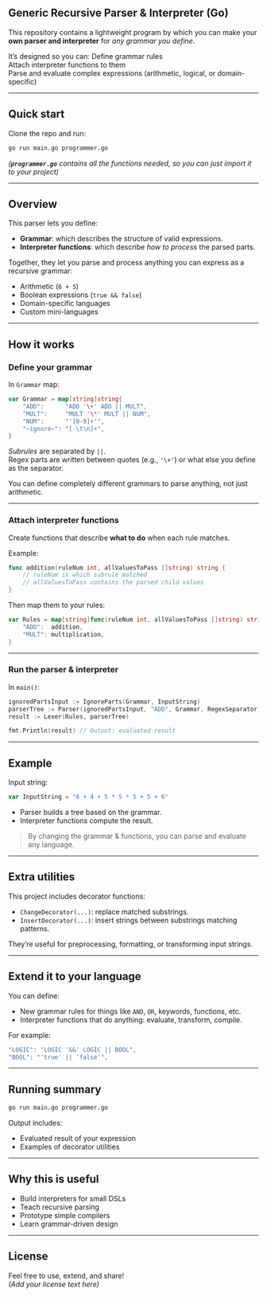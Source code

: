 ## Generic Recursive Parser & Interpreter (Go)

This repository contains a lightweight program by which you can make your **own parser and interpreter** for *any grammar you define*.

It’s designed so you can: Define grammar rules\
Attach interpreter functions to them\
Parse and evaluate complex expressions (arithmetic, logical, or domain-specific)

---

## Quick start

Clone the repo and run:

```bash
go run main.go programmer.go
```

*(**`programmer.go`** contains all the functions needed, so you can just import it to your project)*

---

## Overview

This parser lets you define:

- **Grammar**: which describes the structure of valid expressions.
- **Interpreter functions**: which describe *how to process* the parsed parts.

Together, they let you parse and process anything you can express as a recursive grammar:

- Arithmetic (`6 + 5`)
- Boolean expressions (`true && false`)
- Domain-specific languages
- Custom mini-languages

---

## How it works

### Define your grammar

In `Grammar` map:

```go
var Grammar = map[string]string{
	"ADD":      "ADD '\+' ADD || MULT",
	"MULT":     "MULT '\*' MULT || NUM",
	"NUM":      "'[0-9]+'",
	"~ignore~": "[ \t\n]+",
}
```

*Subrules* are separated by `||`.\
Regex parts are written between quotes (e.g., `'\+'`) or what else you define as the separator.

You can define completely different grammars to parse anything, not just arithmetic.

---

### Attach interpreter functions

Create functions that describe **what to do** when each rule matches.

Example:

```go
func addition(ruleNum int, allValuesToPass []string) string {
	// ruleNum is which subrule matched
	// allValuesToPass contains the parsed child values
}
```

Then map them to your rules:

```go
var Rules = map[string]func(ruleNum int, allValuesToPass []string) string{
	"ADD":  addition,
	"MULT": multiplication,
}
```

---

### Run the parser & interpreter

In `main()`:

```go
ignoredPartsInput := IgnoreParts(Grammar, InputString)
parserTree := Parser(ignoredPartsInput, "ADD", Grammar, RegexSeparator)
result := Lexer(Rules, parserTree)

fmt.Println(result) // Output: evaluated result
```

---

## Example

Input string:

```go
var InputString = "6 + 4 + 5 * 5 * 5 + 5 + 6"
```

- Parser builds a tree based on the grammar.
- Interpreter functions compute the result.

> By changing the grammar & functions, you can parse and evaluate any language.

---

## Extra utilities

This project includes decorator functions:

- `ChangeDecorator(...)`: replace matched substrings.
- `InsertDecorator(...)`: insert strings between substrings matching patterns.

They’re useful for preprocessing, formatting, or transforming input strings.

---

## Extend it to your language

You can define:

- New grammar rules for things like `AND`, `OR`, keywords, functions, etc.
- Interpreter functions that do anything: evaluate, transform, compile.

For example:

```go
"LOGIC": "LOGIC '&&' LOGIC || BOOL",
"BOOL": "'true' || 'false'",
```

---

## Running summary

```bash
go run main.go programmer.go
```

Output includes:

- Evaluated result of your expression
- Examples of decorator utilities

---

## Why this is useful

- Build interpreters for small DSLs
- Teach recursive parsing
- Prototype simple compilers
- Learn grammar-driven design

---

## License

Feel free to use, extend, and share!\
*(Add your license text here)*

